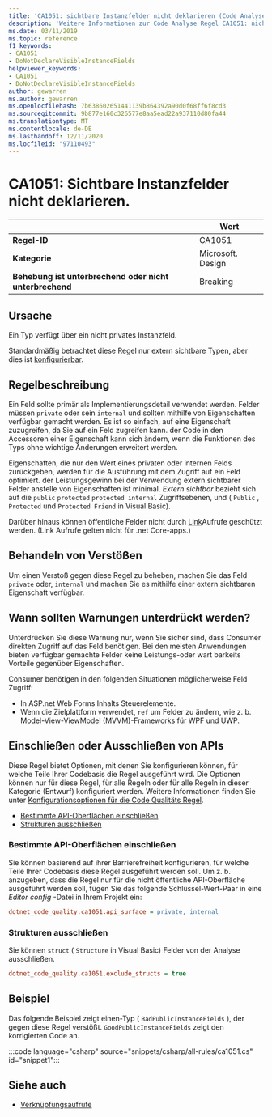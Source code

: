 ```yaml
---
title: 'CA1051: sichtbare Instanzfelder nicht deklarieren (Code Analyse)'
description: 'Weitere Informationen zur Code Analyse Regel CA1051: nicht sichtbare Instanzfelder deklarieren'
ms.date: 03/11/2019
ms.topic: reference
f1_keywords:
- CA1051
- DoNotDeclareVisibleInstanceFields
helpviewer_keywords:
- CA1051
- DoNotDeclareVisibleInstanceFields
author: gewarren
ms.author: gewarren
ms.openlocfilehash: 7b638602651441139b864392a90d0f68ff6f8cd3
ms.sourcegitcommit: 9b877e160c326577e8aa5ead22a937110d80fa44
ms.translationtype: MT
ms.contentlocale: de-DE
ms.lasthandoff: 12/11/2020
ms.locfileid: "97110493"
---
```

# <a name="ca1051-do-not-declare-visible-instance-fields"></a>CA1051: Sichtbare Instanzfelder nicht deklarieren.

| | Wert |
|-|-|
| **Regel-ID** |CA1051|
| **Kategorie** |Microsoft. Design|
| **Behebung ist unterbrechend oder nicht unterbrechend** |Breaking|

## <a name="cause"></a>Ursache

Ein Typ verfügt über ein nicht privates Instanzfeld.

Standardmäßig betrachtet diese Regel nur extern sichtbare Typen, aber dies ist [konfigurierbar](#include-or-exclude-apis).

## <a name="rule-description"></a>Regelbeschreibung

Ein Feld sollte primär als Implementierungsdetail verwendet werden. Felder müssen `private` oder sein `internal` und sollten mithilfe von Eigenschaften verfügbar gemacht werden. Es ist so einfach, auf eine Eigenschaft zuzugreifen, da Sie auf ein Feld zugreifen kann. der Code in den Accessoren einer Eigenschaft kann sich ändern, wenn die Funktionen des Typs ohne wichtige Änderungen erweitert werden.

Eigenschaften, die nur den Wert eines privaten oder internen Felds zurückgeben, werden für die Ausführung mit dem Zugriff auf ein Feld optimiert. der Leistungsgewinn bei der Verwendung extern sichtbarer Felder anstelle von Eigenschaften ist minimal. *Extern sichtbar* bezieht sich auf die `public` `protected` `protected internal` Zugriffsebenen, und ( `Public` , `Protected` und `Protected Friend` in Visual Basic).

Darüber hinaus können öffentliche Felder nicht durch [Link](../../../framework/misc/link-demands.md)Aufrufe geschützt werden. (Link Aufrufe gelten nicht für .net Core-apps.)

## <a name="how-to-fix-violations"></a>Behandeln von Verstößen

Um einen Verstoß gegen diese Regel zu beheben, machen Sie das Feld `private` oder, `internal` und machen Sie es mithilfe einer extern sichtbaren Eigenschaft verfügbar.

## <a name="when-to-suppress-warnings"></a>Wann sollten Warnungen unterdrückt werden?

Unterdrücken Sie diese Warnung nur, wenn Sie sicher sind, dass Consumer direkten Zugriff auf das Feld benötigen. Bei den meisten Anwendungen bieten verfügbar gemachte Felder keine Leistungs-oder wart barkeits Vorteile gegenüber Eigenschaften.

Consumer benötigen in den folgenden Situationen möglicherweise Feld Zugriff:

- In ASP.net Web Forms Inhalts Steuerelemente.
- Wenn die Zielplattform verwendet, `ref` um Felder zu ändern, wie z. b. Model-View-ViewModel (MVVM)-Frameworks für WPF und UWP.

## <a name="include-or-exclude-apis"></a>Einschließen oder Ausschließen von APIs

Diese Regel bietet Optionen, mit denen Sie konfigurieren können, für welche Teile Ihrer Codebasis die Regel ausgeführt wird. Die Optionen können nur für diese Regel, für alle Regeln oder für alle Regeln in dieser Kategorie (Entwurf) konfiguriert werden. Weitere Informationen finden Sie unter [Konfigurationsoptionen für die Code Qualitäts Regel](../code-quality-rule-options.md).

- [Bestimmte API-Oberflächen einschließen](#include-specific-api-surfaces)
- [Strukturen ausschließen](#exclude-structs)

### <a name="include-specific-api-surfaces"></a>Bestimmte API-Oberflächen einschließen

Sie können basierend auf ihrer Barrierefreiheit konfigurieren, für welche Teile Ihrer Codebasis diese Regel ausgeführt werden soll. Um z. b. anzugeben, dass die Regel nur für die nicht öffentliche API-Oberfläche ausgeführt werden soll, fügen Sie das folgende Schlüssel-Wert-Paar in eine *Editor config* -Datei in Ihrem Projekt ein:

```ini
dotnet_code_quality.ca1051.api_surface = private, internal
```

### <a name="exclude-structs"></a>Strukturen ausschließen

Sie können `struct` ( `Structure` in Visual Basic) Felder von der Analyse ausschließen.

```ini
dotnet_code_quality.ca1051.exclude_structs = true
```

## <a name="example"></a>Beispiel

Das folgende Beispiel zeigt einen-Typ ( `BadPublicInstanceFields` ), der gegen diese Regel verstößt. `GoodPublicInstanceFields` zeigt den korrigierten Code an.

:::code language="csharp" source="snippets/csharp/all-rules/ca1051.cs" id="snippet1":::

## <a name="see-also"></a>Siehe auch

- [Verknüpfungsaufrufe](../../../framework/misc/link-demands.md)
